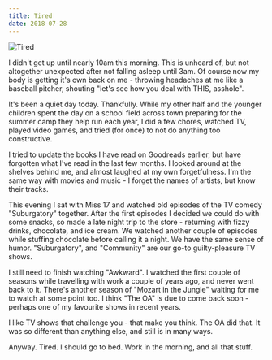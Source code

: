 ```yaml
---
title: Tired
date: 2018-07-28
---
```


![Tired](https://source.unsplash.com/y7GlIdTUOvo/1600x900)

I didn't get up until nearly 10am this morning. This is unheard of, but not altogether unexpected after not falling asleep until 3am. Of course now my body is getting it's own back on me - throwing headaches at me like a baseball pitcher, shouting "let's see how you deal with THIS, asshole".

It's been a quiet day today. Thankfully. While my other half and the younger children spent the day on a school field across town preparing for the summer camp they help run each year, I did a few chores, watched TV, played video games, and tried (for once) to not do anything too constructive.

I tried to update the books I have read on Goodreads earlier, but have forgotten what I've read in the last few months. I looked around at the shelves behind me, and almost laughed at my own forgetfulness. I'm the same way with movies and music - I forget the names of artists, but know their tracks.

This evening I sat with Miss 17 and watched old episodes of the TV comedy "Suburgatory" together. After the first episodes I decided we could do with some snacks, so made a late night trip to the store - returning with fizzy drinks, chocolate, and ice cream. We watched another couple of episodes while stuffing chocolate before calling it a night. We have the same sense of humor. "Suburgatory", and "Community" are our go-to guilty-pleasure TV shows.

I still need to finish watching "Awkward". I watched the first couple of seasons while travelling with work a couple of years ago, and never went back to it. There's another season of "Mozart in the Jungle" waiting for me to watch at some point too. I think "The OA" is due to come back soon - perhaps one of my favourite shows in recent years.

I like TV shows that challenge you - that make you think. The OA did that. It was so different than anything else, and still is in many ways.

Anyway. Tired. I should go to bed. Work in the morning, and all that stuff.